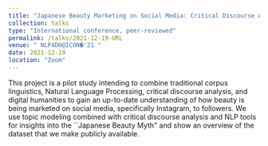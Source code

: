 ```yaml
---
title: "Japanese Beauty Marketing on Social Media: Critical Discourse Analysis Meets NLP"
collection: talks
type: "International conference, peer-reviewed"
permalink: /talks/2021-12-19-URL
venue: " NLP4DH@ICON�'21 "
date: 2021-12-19
location: "Zoom"
---
```


This project is a pilot study intending to combine traditional corpus linguistics, Natural Language Processing, critical discourse analysis, and digital humanities to gain an up-to-date understanding of how beauty is being marketed on social media, specifically Instagram, to followers. We use topic modeling combined with critical discourse analysis and NLP tools for insights into the ``Japanese Beauty Myth&quot; and show an overview of the dataset that we make publicly available.
